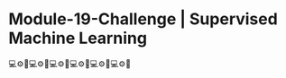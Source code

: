 # Module-19-Challenge | Supervised Machine Learning



:computer::gear::brain::computer::gear::brain::computer::gear::brain::computer::gear::brain::computer::gear::brain::computer::gear::brain:

